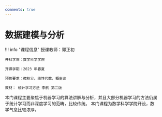 ```yaml
---
comments: true
---
```

# 数据建模与分析

!!! info "课程信息"
    授课教师：郭正初

    开科学院：数学科学学院

    开课学期：2023 年春夏

    预修要求：微积分，线性代数，概率论

    教材： 统计学习方法 李航 第二版

本门课程主要聚焦于机器学习的算法讲解与分析，并且大部分机器学习的方法仍属于统计学习而非深度学习的范畴，比较传统。
本门课程为数学科学学院开设，数学气息比较浓厚。
